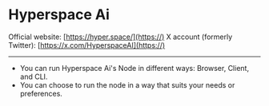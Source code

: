 # Hyperspace Ai

Official website: [https://hyper.space/](https://)
X account (formerly Twitter): [https://x.com/HyperspaceAI](https://)

---

* You can run Hyperspace Ai's Node in different ways: Browser, Client, and CLI.
* You can choose to run the node in a way that suits your needs or preferences.
  









